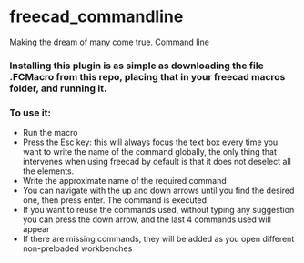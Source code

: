 # freecad_commandline
Making the dream of many come true. Command line

### Installing this plugin is as simple as downloading the file .FCMacro from this repo, placing that in your freecad macros folder, and running it.


### To use it:
- Run the macro
- Press the Esc key: this will always focus the text box every time you want to write the name of the command globally, the only thing that intervenes when using freecad by default is that it does not deselect all the elements.
- Write the approximate name of the required command
- You can navigate with the up and down arrows until you find the desired one, then press enter. The command is executed
- If you want to reuse the commands used, without typing any suggestion you can press the down arrow, and the last 4 commands used will appear
- If there are missing commands, they will be added as you open different non-preloaded workbenches


